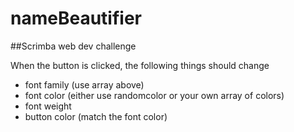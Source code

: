 # nameBeautifier

##Scrimba web dev challenge

When the button is clicked, the following things should change

- font family (use array above)
- font color (either use randomcolor or your own array of colors)
- font weight
- button color (match the font color)
